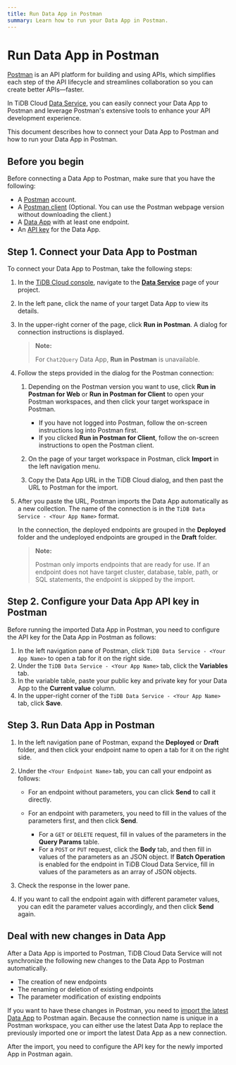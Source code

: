 ```yaml
---
title: Run Data App in Postman
summary: Learn how to run your Data App in Postman.
---
```


# Run Data App in Postman

[Postman](https://www.postman.com/) is an API platform for building and using APIs, which simplifies each step of the API lifecycle and streamlines collaboration so you can create better APIs—faster.

In TiDB Cloud [Data Service](https://tidbcloud.com/console/data-service), you can easily connect your Data App to Postman and leverage Postman's extensive tools to enhance your API development experience.

This document describes how to connect your Data App to Postman and how to run your Data App in Postman.

## Before you begin

Before connecting a Data App to Postman, make sure that you have the following:

- A [Postman](https://www.postman.com/) account.
- A [Postman client](https://www.postman.com/downloads/) (Optional. You can use the Postman webpage version without downloading the client.)
- A [Data App](/tidb-cloud/data-service-manage-data-app.md) with at least one endpoint.
- An [API key](/tidb-cloud/data-service-api-key.md#create-an-api-key) for the Data App.

## Step 1. Connect your Data App to Postman

To connect your Data App to Postman, take the following steps:

1. In the [TiDB Cloud console](https://tidbcloud.com/), navigate to the [**Data Service**](https://tidbcloud.com/console/data-service) page of your project.
2. In the left pane, click the name of your target Data App to view its details.
3. In the upper-right corner of the page, click **Run in Postman**. A dialog for connection instructions is displayed.

    > **Note:**
    >
    > For `Chat2Query` Data App, **Run in Postman** is unavailable.

4. Follow the steps provided in the dialog for the Postman connection:

    1. Depending on the Postman version you want to use, click **Run in Postman for Web** or **Run in Postman for Client** to open your Postman workspaces, and then click your target workspace in Postman.

        - If you have not logged into Postman, follow the on-screen instructions log into Postman first.
        - If you clicked **Run in Postman for Client**, follow the on-screen instructions to open the Postman client.

    2. On the page of your target workspace in Postman, click **Import** in the left navigation menu.
    3. Copy the Data App URL in the TiDB Cloud dialog, and then past the URL to Postman for the import.

5. After you paste the URL, Postman imports the Data App automatically as a new collection. The name of the connection is in the `TiDB Data Service - <Your App Name>` format.

    In the connection, the deployed endpoints are grouped in the **Deployed** folder and the undeployed endpoints are grouped in the **Draft** folder.

    > **Note:**
    >
    > Postman only imports endpoints that are ready for use. If an endpoint does not have target cluster, database, table, path, or SQL statements, the endpoint is skipped by the import.

## Step 2. Configure your Data App API key in Postman

Before running the imported Data App in Postman, you need to configure the API key for the Data App in Postman as follows:

1. In the left navigation pane of Postman, click `TiDB Data Service - <Your App Name>` to open a tab for it on the right side.
2. Under the `TiDB Data Service - <Your App Name>` tab, click the **Variables** tab.
3. In the variable table, paste your public key and private key for your Data App to the **Current value** column.
4. In the upper-right corner of the `TiDB Data Service - <Your App Name>` tab, click **Save**.

## Step 3. Run Data App in Postman

1. In the left navigation pane of Postman, expand the **Deployed** or **Draft** folder, and then click your endpoint name to open a tab for it on the right side.
2. Under the `<Your Endpoint Name>` tab, you can call your endpoint as follows:

    - For an endpoint without parameters, you can click **Send** to call it directly.
    - For an endpoint with parameters, you need to fill in the values of the parameters first, and then click **Send**.

        - For a `GET` or `DELETE` request, fill in values of the parameters in the **Query Params** table.
        - For a `POST` or `PUT` request, click the **Body** tab, and then fill in values of the parameters as an JSON object. If **Batch Operation** is enabled for the endpoint in TiDB Cloud Data Service, fill in values of the parameters as an array of JSON objects.

3. Check the response in the lower pane.

4. If you want to call the endpoint again with different parameter values, you can edit the parameter values accordingly, and then click **Send** again.

## Deal with new changes in Data App

After a Data App is imported to Postman, TiDB Cloud Data Service will not synchronize the following new changes to the Data App to Postman automatically.

- The creation of new endpoints
- The renaming or deletion of existing endpoints
- The parameter modification of existing endpoints

If you want to have these changes in Postman, you need to [import the latest Data App](/tidb-cloud/data-service-postman-integration.md#step-1-connect-your-data-app-to-postman) to Postman again. Because the connection name is unique in a Postman workspace, you can either use the latest Data App to replace the previously imported one or import the latest Data App as a new connection.

After the import, you need to configure the API key for the newly imported App in Postman again.